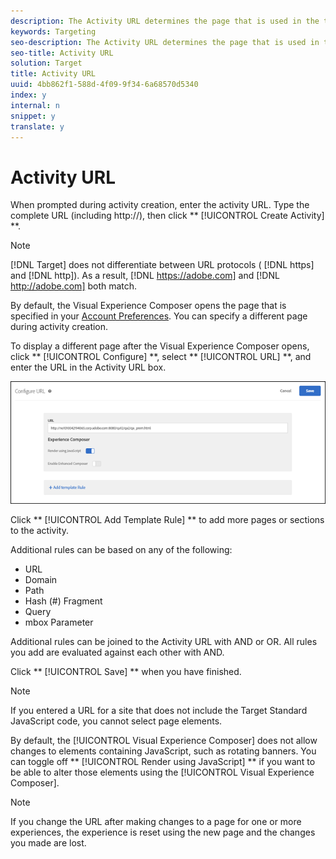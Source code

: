 ```yaml
---
description: The Activity URL determines the page that is used in the test, and that opens when the test is designed.
keywords: Targeting
seo-description: The Activity URL determines the page that is used in the test, and that opens when the test is designed.
seo-title: Activity URL
solution: Target
title: Activity URL
uuid: 4bb862f1-588d-4f09-9f34-6a68570d5340
index: y
internal: n
snippet: y
translate: y
---
```


# Activity URL

When prompted during activity creation, enter the activity URL. Type the complete URL (including http://), then click ** [!UICONTROL  Create Activity] **. 


>[!NOTE]
>
>[!DNL  Target] does not differentiate between URL protocols ( [!DNL  https] and [!DNL  http]). As a result, [!DNL  https://adobe.com] and [!DNL  http://adobe.com] both match. 



By default, the Visual Experience Composer opens the page that is specified in your [ Account Preferences](https://marketing.adobe.com/resources/help/en_US/target/target/t_account_preferences.html). You can specify a different page during activity creation. 

To display a different page after the Visual Experience Composer opens, click ** [!UICONTROL  Configure] **, select ** [!UICONTROL  URL] **, and enter the URL in the Activity URL box. 

![](../../../assets/url-config.png) 

Click ** [!UICONTROL  Add Template Rule] ** to add more pages or sections to the activity. 

Additional rules can be based on any of the following: 


* URL
* Domain
* Path
* Hash (#) Fragment
* Query
* mbox Parameter


Additional rules can be joined to the Activity URL with AND or OR. All rules you add are evaluated against each other with AND. 

Click ** [!UICONTROL  Save] ** when you have finished. 

<a id="section_373CAB401E6A43EFA4D82E000581A4D3"></a>


>[!NOTE]
>
>If you entered a URL for a site that does not include the Target Standard JavaScript code, you cannot select page elements.



By default, the [!UICONTROL  Visual Experience Composer] does not allow changes to elements containing JavaScript, such as rotating banners. You can toggle off ** [!UICONTROL  Render using JavaScript] ** if you want to be able to alter those elements using the [!UICONTROL  Visual Experience Composer]. 


>[!NOTE]
>
>If you change the URL after making changes to a page for one or more experiences, the experience is reset using the new page and the changes you made are lost.


